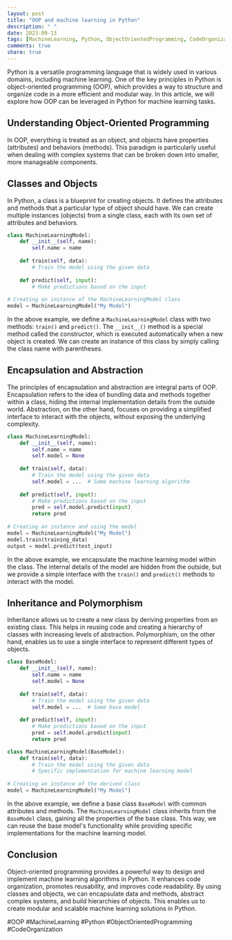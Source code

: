 ```yaml
---
layout: post
title: "OOP and machine learning in Python"
description: " "
date: 2023-09-13
tags: [MachineLearning, Python, ObjectOrientedProgramming, CodeOrganization]
comments: true
share: true
---
```


Python is a versatile programming language that is widely used in various domains, including machine learning. One of the key principles in Python is object-oriented programming (OOP), which provides a way to structure and organize code in a more efficient and modular way. In this article, we will explore how OOP can be leveraged in Python for machine learning tasks.

## Understanding Object-Oriented Programming

In OOP, everything is treated as an object, and objects have properties (attributes) and behaviors (methods). This paradigm is particularly useful when dealing with complex systems that can be broken down into smaller, more manageable components.

## Classes and Objects

In Python, a class is a blueprint for creating objects. It defines the attributes and methods that a particular type of object should have. We can create multiple instances (objects) from a single class, each with its own set of attributes and behaviors.

```python
class MachineLearningModel:
    def __init__(self, name):
        self.name = name
    
    def train(self, data):
        # Train the model using the given data
        
    def predict(self, input):
        # Make predictions based on the input
    
# Creating an instance of the MachineLearningModel class
model = MachineLearningModel("My Model")
```

In the above example, we define a `MachineLearningModel` class with two methods: `train()` and `predict()`. The `__init__()` method is a special method called the constructor, which is executed automatically when a new object is created. We can create an instance of this class by simply calling the class name with parentheses.

## Encapsulation and Abstraction

The principles of encapsulation and abstraction are integral parts of OOP. Encapsulation refers to the idea of bundling data and methods together within a class, hiding the internal implementation details from the outside world. Abstraction, on the other hand, focuses on providing a simplified interface to interact with the objects, without exposing the underlying complexity.

```python
class MachineLearningModel:
    def __init__(self, name):
        self.name = name
        self.model = None
    
    def train(self, data):
        # Train the model using the given data
        self.model = ...  # Some machine learning algorithm
        
    def predict(self, input):
        # Make predictions based on the input
        pred = self.model.predict(input)
        return pred
    
# Creating an instance and using the model
model = MachineLearningModel("My Model")
model.train(training_data)
output = model.predict(test_input)
```

In the above example, we encapsulate the machine learning model within the class. The internal details of the model are hidden from the outside, but we provide a simple interface with the `train()` and `predict()` methods to interact with the model.

## Inheritance and Polymorphism

Inheritance allows us to create a new class by deriving properties from an existing class. This helps in reusing code and creating a hierarchy of classes with increasing levels of abstraction. Polymorphism, on the other hand, enables us to use a single interface to represent different types of objects.

```python
class BaseModel:
    def __init__(self, name):
        self.name = name
        self.model = None
    
    def train(self, data):
        # Train the model using the given data
        self.model = ...  # Some base model
        
    def predict(self, input):
        # Make predictions based on the input
        pred = self.model.predict(input)
        return pred

class MachineLearningModel(BaseModel):
    def train(self, data):
        # Train the model using the given data
        # Specific implementation for machine learning model
        
# Creating an instance of the derived class
model = MachineLearningModel("My Model")
```

In the above example, we define a base class `BaseModel` with common attributes and methods. The `MachineLearningModel` class inherits from the `BaseModel` class, gaining all the properties of the base class. This way, we can reuse the base model's functionality while providing specific implementations for the machine learning model.

## Conclusion

Object-oriented programming provides a powerful way to design and implement machine learning algorithms in Python. It enhances code organization, promotes reusability, and improves code readability. By using classes and objects, we can encapsulate data and methods, abstract complex systems, and build hierarchies of objects. This enables us to create modular and scalable machine learning solutions in Python.

#OOP #MachineLearning #Python #ObjectOrientedProgramming #CodeOrganization